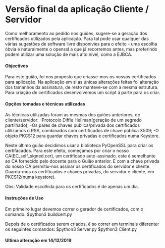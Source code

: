 # Versão final da aplicação Cliente / Servidor

Como melhoramento ao pedido nos guiões, sugere-se a geração dos certificados utilizados pela aplicação. Para tal pode usar qualquer das várias sugestões de software livre disponívies para o efeito - uma escolha óbvia é naturalmente o openssl a que já recorremos antes, mas preferindo podem utilizar uma solução de mais alto nível, como a EJBCA.


#### Objectivos 

Para este guião, foi nos proposto que criasse-mos os nossos certificados para aplicação.
Na aplicação em si as únicas alterações feitas foi alteração dos tamanhos da assinatura, de resto manteve-se com a mesma estrutura.
Para criação de certificados desenvolvemos um script á parte para os criar.


#### Opções tomadas e técnicas utilizadas

As técnicas utilizadas foram as mesmas dos guiões anteriores, de cliente/servidor: 
-Protocolo Diffie Hellman(geração de um segredo partilhado); 
-Os pares de chaves publica/privada dos certificados utilizamos o RSA, combinados com certificados de chave pública X509;
-O objeto PKCS12 para guardar chaves privadas e certificados numa Keystore.

Neste último guião decidimos usar a biblioteca PyOpenSSL para criar os certifacados.
Para este efeito, começamos por criar o nosso CA(EC_self_signed.cer), um certificado auto-assinado, este é semelhante ao CA fornecido pelo docente para o Guião anterior.
E com a chave privada do nosso CA permitiu-nos assinar os certificados do servidor e cliente.
Guarda-mos os certificados e chaves privadas, do servidor e cliente, em PKCS12(numa keystore).

Obs: Validade escolhida para os certificados é de apenas um dia.


#### Instruções de Uso

Em primeiro lugar devemos correr o gerador de certificados, com o comando:
$python3 buildcert.py

Depois de o certificados serem criados, é so correr em terminais diferenter os seguintes comandos:
$python3 Server.py
$python3 Client.py


#### Ultima alteração em 14/12/2019
